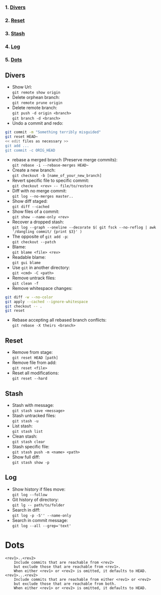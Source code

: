 ### 1. [Divers](#divers)
### 2. [Reset](#reset)
### 3. [Stash](#stash)
### 4. [Log](#log)
### 5. [Dots](#dots)


## Divers
* Show Url:  
`git remote show origin`
* Delete orphean branch:  
`git remote prune origin`
* Delete remote branch:  
`git push -d origin <branch>`  
`git branch -d <branch>`
* Undo a commit and redo:  
```bash
git commit -m "Something terribly misguided"
git reset HEAD~
<< edit files as necessary >>
git add ...
git commit -c ORIG_HEAD
```
* rebase a merged branch (Preserve merge commits):  
`git rebase -i --rebase-merges HEAD~`
* Create a new branch:  
`git checkout -b [name_of_your_new_branch]`
* Revert specific file to specific commit:  
`git checkout <rev> -- file/to/restore`
* Diff with no merge commit:  
`git log --no-merges master..`
* Show diff staged:  
`git diff --cached`
* Show files of a commit:  
`git show --name-only <rev>`
* Recover a dropped stash:  
`git log --graph --oneline --decorate $( git fsck --no-reflog | awk '/dangling commit/ {print $3}' )`
* The opposite of `git add -p`:  
`git checkout --patch`
* Blame:  
`git blame <file> <rev>`
* Readable blame:  
`git gui blame`
* Use `git` in another directory:  
`git <cmd> -C <path>`
* Remove untrack files:  
`git clean -f`
* Remove whitespace changes:  
```bash
git diff -w --no-color
git apply --cached --ignore-whitespace
git checkout -- .
git reset
```
* Rebase accepting all rebased branch conflicts:  
`git rebase -X theirs <branch>`

## Reset
* Remove from stage:  
`git reset HEAD [path]`
* Remove file from add:  
`git reset <file>`
* Reset all modifications:  
`git reset --hard`


## Stash  
* Stash with message:  
`git stash save <message>`
* Stash untracked files:  
`git stash -u`
* List stash:  
`git stash list`
* Clean stash:  
`git stash clear`
* Stash specific file:  
`git stash push -m <name> <path>`
* Show full diff:  
`git stash show -p`


## Log
* Show history if files move:  
`git log --follow`
* Git history of directory:  
`git lg -- path/to/folder`
* Search in diff:  
`git log -p -S'' --name-only`
* Search in commit message:  
`git log --all --grep='text'`


# Dots
```
<rev1>..<rev2>
	Include commits that are reachable from <rev2> 
	but exclude those that are reachable from <rev1>. 
	When either <rev1> or <rev2> is omitted, it defaults to HEAD.
<rev1>...<rev2>
	Include commits that are reachable from either <rev1> or <rev2>
	but exclude those that are reachable from both. 
	When either <rev1> or <rev2> is omitted, it defaults to HEAD.
```
